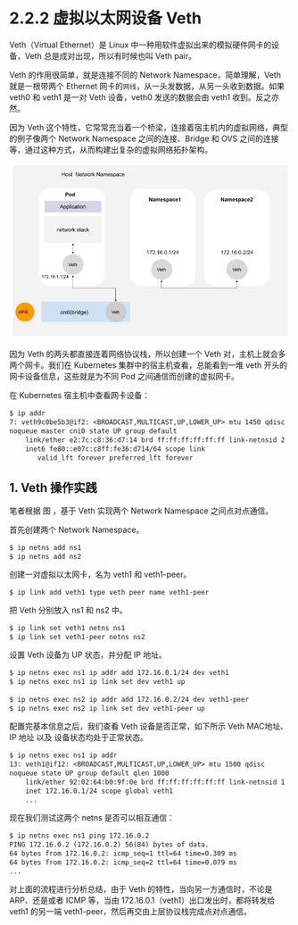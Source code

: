 # 2.2.2 虚拟以太网设备 Veth 

Veth（Virtual Ethernet）是 Linux 中一种用软件虚拟出来的模拟硬件网卡的设备，Veth 总是成对出现，所以有时候也叫 Veth pair。

Veth 的作用很简单，就是连接不同的 Network Namespace，简单理解，Veth 就是一根带两个 Ethernet 网卡的`网线`，从一头发数据，从另一头收到数据。如果 veth0 和 veth1 是一对 Veth 设备，veth0 发送的数据会由 veth1 收到。反之亦然。

因为 Veth 这个特性，它常常充当着一个桥梁，连接着宿主机内的虚拟网络，典型的例子像两个 Network Namespace 之间的连接、Bridge 和 OVS 之间的连接等，通过这种方式，从而构建出复杂的虚拟网络拓扑架构。

<div  align="center">
	<img src="../../assets/veth.png" width = "550"  align=center />
</div>

因为 Veth 的两头都直接连着网络协议栈，所以创建一个 Veth 对，主机上就会多两个网卡。我们在 Kubernetes 集群中的宿主机查看，总能看到一堆 veth 开头的网卡设备信息，这些就是为不同 Pod 之间通信而创建的虚拟网卡。

在 Kubernetes 宿主机中查看网卡设备：
```
$ ip addr
7: veth9c0be5b3@if2: <BROADCAST,MULTICAST,UP,LOWER_UP> mtu 1450 qdisc noqueue master cni0 state UP group default 
    link/ether e2:7c:c8:36:d7:14 brd ff:ff:ff:ff:ff:ff link-netnsid 2
    inet6 fe80::e07c:c8ff:fe36:d714/64 scope link 
       valid_lft forever preferred_lft forever
```

## 1. Veth 操作实践

笔者根据 图 ，基于 Veth 实现两个 Network Namespace 之间点对点通信。

首先创建两个  Network Namespace。

```
$ ip netns add ns1
$ ip netns add ns2
```
创建一对虚拟以太网卡，名为 veth1 和 veth1-peer。

```
$ ip link add veth1 type veth peer name veth1-peer
```
把 Veth 分别放入 ns1 和 ns2 中。
```
$ ip link set veth1 netns ns1
$ ip link set veth1-peer netns ns2
```

设置 Veth 设备为 UP 状态，并分配 IP 地址。

```
$ ip netns exec ns1 ip addr add 172.16.0.1/24 dev veth1
$ ip netns exec ns1 ip link set dev veth1 up

$ ip netns exec ns2 ip addr add 172.16.0.2/24 dev veth1-peer
$ ip netns exec ns2 ip link set dev veth1-peer up
```

配置完基本信息之后，我们查看 Veth 设备是否正常，如下所示 Veth MAC地址、IP 地址 以及 设备状态均处于正常状态。

```
$ ip netns exec ns1 ip addr
13: veth1@if12: <BROADCAST,MULTICAST,UP,LOWER_UP> mtu 1500 qdisc noqueue state UP group default qlen 1000
    link/ether 92:02:64:b0:9f:0e brd ff:ff:ff:ff:ff:ff link-netnsid 1
    inet 172.16.0.1/24 scope global veth1
    ...
```

现在我们测试这两个 netns 是否可以相互通信：

```
$ ip netns exec ns1 ping 172.16.0.2
PING 172.16.0.2 (172.16.0.2) 56(84) bytes of data.
64 bytes from 172.16.0.2: icmp_seq=1 ttl=64 time=0.309 ms
64 bytes from 172.16.0.2: icmp_seq=2 ttl=64 time=0.079 ms
...
```

对上面的流程进行分析总结，由于 Veth 的特性，当向另一方通信时，不论是 ARP、还是或者 ICMP 等，当由 172.16.0.1（veth1）出口发出时，都将转发给 veth1 的另一端 veth1-peer，然后再交由上层协议栈完成点对点通信。